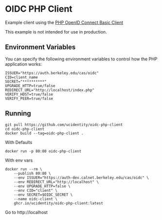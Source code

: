 # OIDC PHP Client

Example client using the [PHP OpenID Connect Basic Client](https://github.com/jumbojett/OpenID-Connect-PHP)

This example is not intended for use in production.

## Environment Variables

You can specify the following environment variables to control how the PHP application works:

```shell
ISSUER="https://auth.berkeley.edu/cas/oidc"
CID=client_name
SECRET="**********"
UPGRADE_HTTP=true/false
REDIRECT_URL="http://localhost/index.php"
VERIFY_HOST=true/false
VERIFY_PEER=true/false
```

## Running

```shell
git pull https://github.com/ucidentity/oidc-php-client
cd oidc-php-client
docker build --tag=oidc-php-client .
```

With Defaults

```shell
docker run -p 80:80 oidc-php-client
```

With env vars

```shell
docker run --rm \
    --publish 80:80 \
    --env ISSUER="https://auth-dev.calnet.berkeley.edu/cas/oidc" \
    --env REDIRECT_URL="http://localhost" \
    --env UPGRADE_HTTP=false \
    --env CID="client" \
    --env SECRET=$OIDC_SECRET \
    --name oidc-client \
    ghcr.io/ucidentity/oidc-php-client:latest
```

Go to http://localhost